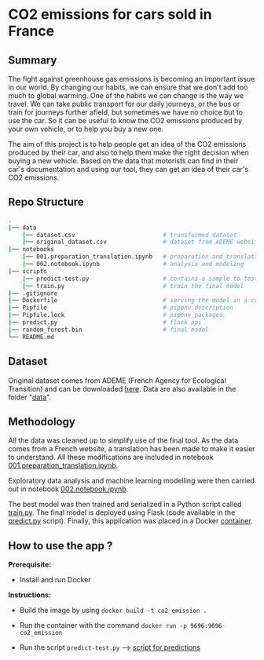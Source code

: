 # CO2 emissions for cars sold in France

## Summary

The fight against greenhouse gas emissions is becoming an important issue in our world. By changing our habits, we can ensure that we don't add too much to global warming. One of the habits we can change is the way we travel. We can take public transport for our daily journeys, or the bus or train for journeys further afield, but sometimes we have no choice but to use the car. So it can be useful to know the CO2 emissions produced by your own vehicle, or to help you buy a new one.

The aim of this project is to help people get an idea of the CO2 emissions produced by their car, and also to help them make the right decision when buying a new vehicle. Based on the data that motorists can find in their car's documentation and using our tool, they can get an idea of their car's CO2 emissions.

## Repo Structure

```bash
.
|── data
    |── dataset.csv                         # transformed dataset
    |── original_dataset.csv                # dataset from ADEME website
|── notebooks
    |── 001.preparation_translation.ipynb   # preparation and translation
    |── 002.notebook.ipynb                  # analysis and modeling
|── scripts
    |── predict-test.py                     # contains a sample to test api
    |── train.py                            # train the final model
|── .gitignore    
|── Dockerfile                              # serving the model in a container
|── Pipfile                                 # pipenv description
|── Pipfile.lock                            # pipenv packages
|── predict.py                              # flask api
|── random_forest.bin                       # final model
└── README.md
```

## Dataset

Original dataset comes from ADEME (French Agency for Ecological Transition) and can be downloaded [here](https://data.ademe.fr/datasets/ademe-car-labelling). Data are also available in the folder "[data](https://github.com/cecilegltslmcs/car_co2_emission/tree/main/data)".

## Methodology

All the data was cleaned up to simplify use of the final tool. As the data comes from a French website, a translation has been made to make it easier to understand. All these modifications are included in notebook [001.preparation_translation.ipynb](https://github.com/cecilegltslmcs/car_co2_emission/blob/main/notebooks/001.preparation_translation.ipynb).

Exploratory data analysis and machine learning modelling were then carried out in notebook [002.notebook.ipynb](https://github.com/cecilegltslmcs/car_co2_emission/blob/main/notebooks/002.notebook.ipynb).

The best model was then trained and serialized in a Python script called [train.py](https://github.com/cecilegltslmcs/car_co2_emission/blob/main/scripts/train.py). The final model is deployed using Flask (code available in the [predict.py](https://github.com/cecilegltslmcs/car_co2_emission/blob/main/predict.py) script). Finally, this application was placed in a Docker [container](https://github.com/cecilegltslmcs/car_co2_emission/blob/main/Dockerfile).

## How to use the app ?

**Prerequisite:**

- Install and run Docker

**Instructions:**

- Build the image by using `docker build -t co2_emission .`

- Run the container with the command `docker run -p 9696:9696 co2_emission`
- Run the script `predict-test.py` --> [script for predictions](https://github.com/cecilegltslmcs/car_co2_emission/blob/main/predict.py)
